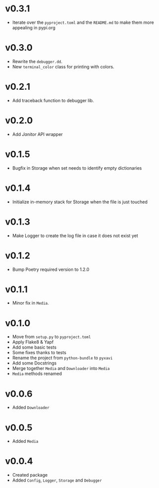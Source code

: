 # v0.3.1

- Iterate over the `pyproject.toml` and the `README.md` to make them more appealing in pypi.org

# v0.3.0

- Rewrite the `debugger.dd`.
- New `terminal_color` class for printing with colors.

# v0.2.1

- Add traceback function to debugger lib.

# v0.2.0

- Add *Janitor* API wrapper

# v0.1.5

- Bugfix in Storage when set needs to identify empty dictionaries

# v0.1.4

- Initialize in-memory stack for Storage when the file is just touched

# v0.1.3

- Make Logger to create the log file in case it does not exist yet

# v0.1.2

- Bump Poetry required version to 1.2.0

# v0.1.1

- Minor fix in `Media`.

# v0.1.0

- Move from `setup.py` to `pyproject.toml`
- Apply Flake8 & Yapf
- Add some basic tests
- Some fixes thanks to tests
- Rename the project from `python-bundle` to `pyxavi`
- Add some Docstrings
- Merge together `Media` and `Downloader` into `Media`
- `Media` methods renamed

# v0.0.6

- Added `Downloader`

# v0.0.5

- Added `Media`

# v0.0.4

- Created package
- Added `Config`, `Logger`, `Storage` and `Debugger`